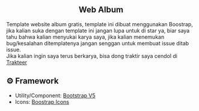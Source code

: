 <h2 align="center">Web Album</h2>

Template website album gratis, template ini dibuat menggunakan Boostrap, jika kalian suka dengan template ini jangan lupa untuk di star ya, biar saya tahu bahwa kalian menyukai karya saya, jika kalian menemukan bug/kesalahan ditemplatenya jangan senggan untuk membuat issue ditab issue.\
Jika kalian ingin saya terus berkarya, bisa dong traktir saya cendol di [Trakteer](https://trakteer.id/lendradx/tip)

## ⚙️  Framework

- Utility/Component: [Bootstrap V5](https://getbootstrap.com/)
- Icons: [Boostrap Icons](https://icons.getbootstrap.com/)